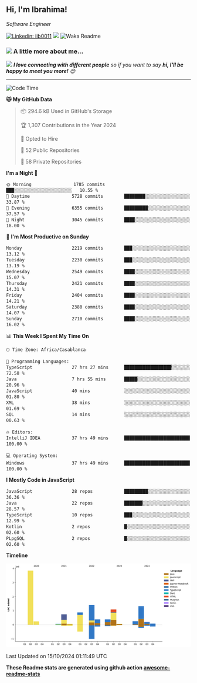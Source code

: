 <h2>Hi, I'm Ibrahima! </h2>
<p><em>Software Engineer 
</em></p>


[![Linkedin: iib0011](https://img.shields.io/badge/-iib0011-blue?style=flat-square&logo=Linkedin&logoColor=white&link=https://www.linkedin.com/in/iib0011/)](https://www.linkedin.com/in/iib0011/)
![](https://visitor-badge.glitch.me/badge?page_id=iib0011)
![Waka Readme](https://github.com/iib0011/iib0011/workflows/Waka%20Readme/badge.svg)


### <img src="https://media.giphy.com/media/VgCDAzcKvsR6OM0uWg/giphy.gif" width="50"> A little more about me...  


<img src="https://media.giphy.com/media/LnQjpWaON8nhr21vNW/giphy.gif" width="60"> <em><b>I love connecting with different people</b> so if you want to say <b>hi, I'll be happy to meet you more!</b> 😊</em>

---
<!--START_SECTION:waka-->
![Code Time](http://img.shields.io/badge/Code%20Time-3%2C865%20hrs%2020%20mins-blue)

**🐱 My GitHub Data** 

> 📦 294.6 kB Used in GitHub's Storage 
 > 
> 🏆 1,307 Contributions in the Year 2024
 > 
> 💼 Opted to Hire
 > 
> 📜 52 Public Repositories 
 > 
> 🔑 58 Private Repositories 
 > 
**I'm a Night 🦉** 

```text
🌞 Morning                1785 commits        ███░░░░░░░░░░░░░░░░░░░░░░   10.55 % 
🌆 Daytime                5728 commits        ████████░░░░░░░░░░░░░░░░░   33.87 % 
🌃 Evening                6355 commits        █████████░░░░░░░░░░░░░░░░   37.57 % 
🌙 Night                  3045 commits        ████░░░░░░░░░░░░░░░░░░░░░   18.00 % 
```
📅 **I'm Most Productive on Sunday** 

```text
Monday                   2219 commits        ███░░░░░░░░░░░░░░░░░░░░░░   13.12 % 
Tuesday                  2230 commits        ███░░░░░░░░░░░░░░░░░░░░░░   13.19 % 
Wednesday                2549 commits        ████░░░░░░░░░░░░░░░░░░░░░   15.07 % 
Thursday                 2421 commits        ████░░░░░░░░░░░░░░░░░░░░░   14.31 % 
Friday                   2404 commits        ████░░░░░░░░░░░░░░░░░░░░░   14.21 % 
Saturday                 2380 commits        ████░░░░░░░░░░░░░░░░░░░░░   14.07 % 
Sunday                   2710 commits        ████░░░░░░░░░░░░░░░░░░░░░   16.02 % 
```


📊 **This Week I Spent My Time On** 

```text
🕑︎ Time Zone: Africa/Casablanca

💬 Programming Languages: 
TypeScript               27 hrs 27 mins      ██████████████████░░░░░░░   72.58 % 
Java                     7 hrs 55 mins       █████░░░░░░░░░░░░░░░░░░░░   20.96 % 
JavaScript               40 mins             ░░░░░░░░░░░░░░░░░░░░░░░░░   01.80 % 
XML                      38 mins             ░░░░░░░░░░░░░░░░░░░░░░░░░   01.69 % 
SQL                      14 mins             ░░░░░░░░░░░░░░░░░░░░░░░░░   00.63 % 

🔥 Editors: 
IntelliJ IDEA            37 hrs 49 mins      █████████████████████████   100.00 % 

💻 Operating System: 
Windows                  37 hrs 49 mins      █████████████████████████   100.00 % 
```

**I Mostly Code in JavaScript** 

```text
JavaScript               28 repos            █████████░░░░░░░░░░░░░░░░   36.36 % 
Java                     22 repos            ███████░░░░░░░░░░░░░░░░░░   28.57 % 
TypeScript               10 repos            ███░░░░░░░░░░░░░░░░░░░░░░   12.99 % 
Kotlin                   2 repos             █░░░░░░░░░░░░░░░░░░░░░░░░   02.60 % 
PLpgSQL                  2 repos             █░░░░░░░░░░░░░░░░░░░░░░░░   02.60 % 
```



**Timeline**

![Lines of Code chart](https://raw.githubusercontent.com/iib0011/iib0011/master/assets/bar_graph.png)


 Last Updated on 15/10/2024 01:11:49 UTC
<!--END_SECTION:waka-->

**These Readme stats are generated using github action [awesome-readme-stats](https://github.com/iib0011/waka-readme-stats)**
